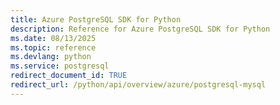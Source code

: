 ```yaml
---
title: Azure PostgreSQL SDK for Python
description: Reference for Azure PostgreSQL SDK for Python
ms.date: 08/13/2025
ms.topic: reference
ms.devlang: python
ms.service: postgresql
redirect_document_id: TRUE
redirect_url: /python/api/overview/azure/postgresql-mysql
---
```

